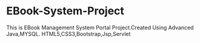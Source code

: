 # EBook-System-Project
This is EBook Management System Portal Project.Created Using Advanced Java,MYSQL. HTML5,CSS3,Bootstrap,Jsp,Servlet
